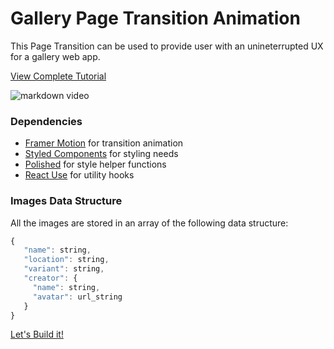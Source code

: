 # Gallery Page Transition Animation

This Page Transition can be used to provide user with an unineterrupted UX for a gallery web app.

[View Complete Tutorial](https://www.parmeetasija.com/blog/how-to-create-a-zoom-transition-animation-effect-using-react-and-framer-motion)

![markdown video](demo.gif)

### Dependencies

- [Framer Motion](https://www.npmjs.com/package/framer-motion) for transition animation
- [Styled Components](https://www.npmjs.com/package/styled-components) for styling needs
- [Polished](https://www.npmjs.com/package/polished) for style helper functions
- [React Use](https://www.npmjs.com/package/react-use) for utility hooks

### Images Data Structure

All the images are stored in an array of the following data structure:

```js
{
   "name": string,
   "location": string,
   "variant": string,
   "creator": {
     "name": string,
     "avatar": url_string
   }
}
```

[Let's Build it!](https://www.parmeetasija.com/blog/how-to-create-a-zoom-transition-animation-effect-using-react-and-framer-motion)

